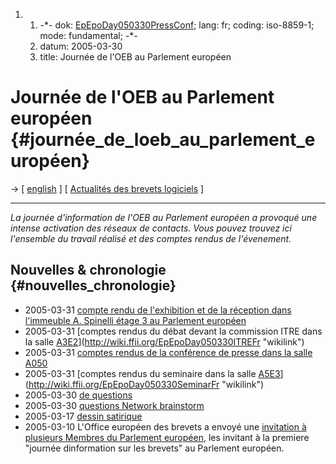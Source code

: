 1.  1.  -\*- dok:
        [EpEpoDay050330PressConf](EpEpoDay050330PressConf "wikilink");
        lang: fr; coding: iso-8859-1; mode: fundamental; -\*-
    2.  datum: 2005-03-30
    3.  title: Journée de l\'OEB au Parlement européen

# Journée de l\'OEB au Parlement européen {#journée_de_loeb_au_parlement_européen}

-\> \[ [ english](EpEpoDay05En "wikilink") \] \[ [ Actualités des
brevets logiciels](SwpatcninoFr "wikilink") \]

------------------------------------------------------------------------

*La journée d\'information de l\'OEB au Parlement européen a provoqué
une intense activation des réseaux de contacts. Vous pouvez trouvez ici
l\'ensemble du travail réalisé et des comptes rendus de l\'évenement.*

## Nouvelles & chronologie {#nouvelles_chronologie}

-   2005-03-31 [compte rendu de l\'exhibition et de la réception dans
    l\'immeuble A. Spinelli étage 3 au Parlement
    européen](http://wiki.ffii.org/EpEpoDay050330ExhibitionFr "wikilink")
-   2005-03-31 [comptes rendus du débat devant la commission ITRE dans
    la salle
    [A3E2](A3E2 "wikilink")](http://wiki.ffii.org/EpEpoDay050330ITREFr "wikilink")
-   2005-03-31 [comptes rendus de la conférence de presse dans la salle
    A050](http://wiki.ffii.org/EpEpoDay050330PressConfFr "wikilink")
-   2005-03-31 [comptes rendus du seminaire dans la salle
    [A5E3](A5E3 "wikilink")](http://wiki.ffii.org/EpEpoDay050330SeminarFr "wikilink")
-   2005-03-30 [de questions](selection "wikilink")
-   2005-03-30 [questions Network brainstorm
    ](http://wiki.ffii.org/EpEpoDayQuest050330En "wikilink")
-   2005-03-17 [dessin
    satirique](http://www.ffii.se/erik/misc/PII-3ter2.jpg "wikilink")
-   2005-03-10 L\'Office européen des brevets a envoyé une [invitation à
    plusieurs Membres du Parlement
    européen](http://wiki.ffii.org/EpoEp050310En "wikilink"), les
    invitant à la premiere \"journée dinformation sur les brevets\" au
    Parlement européen.
